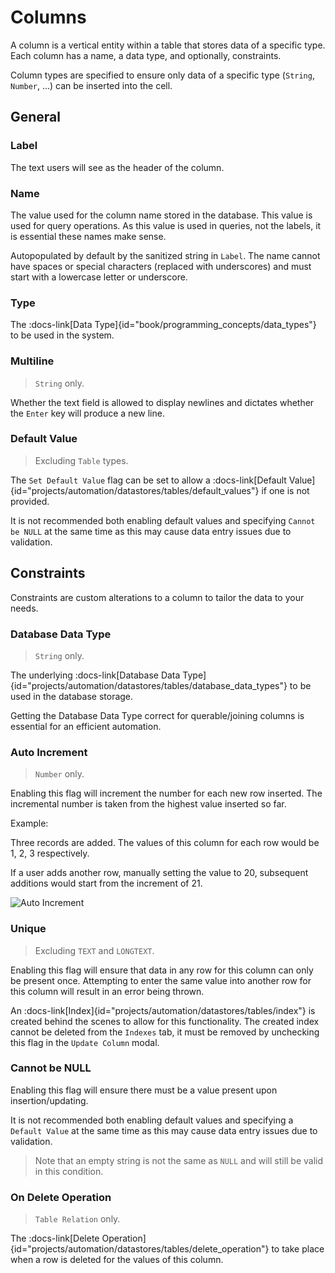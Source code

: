 # Columns
A column is a vertical entity within a table that stores data of a specific type. Each column has a name, a data type, and optionally, constraints.

Column types are specified to ensure only data of a specific type (`String`, `Number`, ...) can be inserted into the cell.

## General

### Label
The text users will see as the header of the column.

### Name
The value used for the column name stored in the database. This value is used for query operations. As this value is used in queries, not the labels, it is essential these names make sense.

Autopopulated by default by the sanitized string in `Label`. The name cannot have spaces or special characters (replaced with underscores) and must start with a lowercase letter or underscore.

### Type
The :docs-link[Data Type]{id="book/programming_concepts/data_types"} to be used in the system.

### Multiline
> `String` only.

Whether the text field is allowed to display newlines and dictates whether the `Enter` key will produce a new line.

### Default Value
> Excluding `Table` types.

The `Set Default Value` flag can be set to allow a :docs-link[Default Value]{id="projects/automation/datastores/tables/default_values"} if one is not provided.

It is not recommended both enabling default values and specifying `Cannot be NULL` at the same time as this may cause data entry issues due to validation.

## Constraints

Constraints are custom alterations to a column to tailor the data to your needs.

### Database Data Type
> `String` only.

The underlying :docs-link[Database Data Type]{id="projects/automation/datastores/tables/database_data_types"} to be used in the database storage.

Getting the Database Data Type correct for querable/joining columns is essential for an efficient automation.

### Auto Increment
> `Number` only.

Enabling this flag will increment the number for each new row inserted. The incremental number is taken from the highest value inserted so far.

Example:

Three records are added. The values of this column for each row would be 1, 2, 3 respectively.

If a user adds another row, manually setting the value to 20, subsequent additions would start from the increment of 21.

![Auto Increment](/src/assets/auto_increment.gif)

### Unique
> Excluding `TEXT` and `LONGTEXT`.

Enabling this flag will ensure that data in any row for this column can only be present once. Attempting to enter the same value into another row for this column will result in an error being thrown.

An :docs-link[Index]{id="projects/automation/datastores/tables/index"} is created behind the scenes to allow for this functionality. The created index cannot be deleted from the `Indexes` tab, it must be removed by unchecking this flag in the `Update Column` modal.

### Cannot be NULL
Enabling this flag will ensure there must be a value present upon insertion/updating.

It is not recommended both enabling default values and specifying a `Default Value` at the same time as this may cause data entry issues due to validation.

> Note that an empty string is not the same as `NULL` and will still be valid in this condition.

### On Delete Operation
> `Table Relation` only.

The :docs-link[Delete Operation]{id="projects/automation/datastores/tables/delete_operation"} to take place when a row is deleted for the values of this column.
